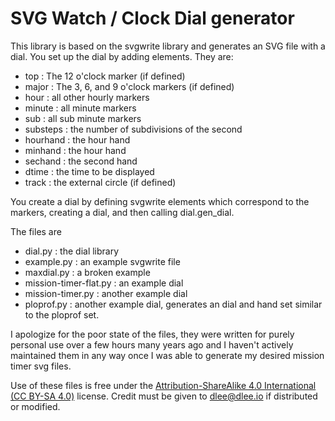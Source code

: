 # SVG Watch / Clock Dial generator

This library is based on the svgwrite library and generates an SVG file with a dial. You set up the dial by adding elements. They are:

  - top : The 12 o'clock marker (if defined)
  - major : The 3, 6, and 9 o'clock markers (if defined)
  - hour : all other hourly markers
  - minute : all minute markers
  - sub : all sub minute markers
  - substeps : the number of subdivisions of the second
  - hourhand : the hour hand
  - minhand : the hour hand
  - sechand : the second hand
  - dtime : the time to be displayed
  - track : the external circle (if defined)

You create a dial by defining svgwrite elements which correspond to the markers, creating a dial, and then calling dial.gen_dial.

The files are

  - dial.py : the dial library
  - example.py : an example svgwrite file
  - maxdial.py : a broken example
  - mission-timer-flat.py : an example dial
  - mission-timer.py : another example dial
  - ploprof.py : another example dial, generates an dial and hand set similar to the ploprof set.

I apologize for the poor state of the files, they were written for purely personal use over a few hours many years ago and I haven't actively maintained them in any way once I was able to generate my desired mission timer svg files.

Use of these files is free under the [Attribution-ShareAlike 4.0 International (CC BY-SA 4.0)](https://creativecommons.org/licenses/by-sa/4.0/) license. Credit must be given to dlee@dlee.io if distributed or modified.
